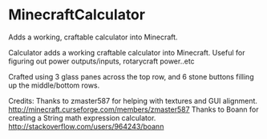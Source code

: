 # MinecraftCalculator
Adds a working, craftable calculator into Minecraft.

Calculator adds a working craftable calculator into Minecraft. Useful for figuring out power outputs/inputs, rotarycraft power..etc

Crafted using 3 glass panes across the top row, and 6 stone buttons filling up the middle/bottom rows.

Credits:
Thanks to zmaster587 for helping with textures and GUI alignment. http://minecraft.curseforge.com/members/zmaster587
Thanks to Boann for creating a String math expression calculator. http://stackoverflow.com/users/964243/boann
